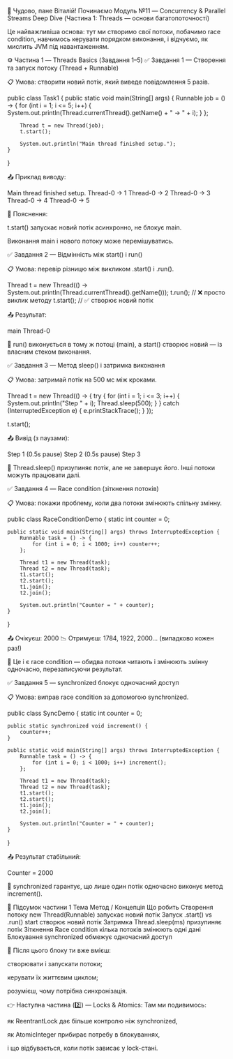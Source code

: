 🚀 Чудово, пане Віталій! Починаємо Модуль №11 — Concurrency & Parallel Streams Deep Dive
(Частина 1: Threads — основи багатопоточності)

Це найважливіша основа: тут ми створимо свої потоки, побачимо race condition, навчимось керувати порядком виконання, і відчуємо, як мислить JVM під навантаженням.

⚙️ Частина 1 — Threads Basics (Завдання 1–5)
✅ Завдання 1 — Створення та запуск потоку (Thread + Runnable)

📋 Умова: створити новий потік, який виведе повідомлення 5 разів.

public class Task1 {
public static void main(String[] args) {
Runnable job = () -> {
for (int i = 1; i <= 5; i++) {
System.out.println(Thread.currentThread().getName() + " → " + i);
}
};

        Thread t = new Thread(job);
        t.start();

        System.out.println("Main thread finished setup.");
    }
}


📤 Приклад виводу:

Main thread finished setup.
Thread-0 → 1
Thread-0 → 2
Thread-0 → 3
Thread-0 → 4
Thread-0 → 5


🧠 Пояснення:

t.start() запускає новий потік асинхронно, не блокує main.

Виконання main і нового потоку може перемішуватись.

✅ Завдання 2 — Відмінність між start() і run()

📋 Умова: перевір різницю між викликом .start() і .run().

Thread t = new Thread(() -> System.out.println(Thread.currentThread().getName()));
t.run();   // ❌ просто виклик методу
t.start(); // ✅ створює новий потік


📤 Результат:

main
Thread-0


🧠 run() виконується в тому ж потоці (main),
а start() створює новий — із власним стеком виконання.

✅ Завдання 3 — Метод sleep() і затримка виконання

📋 Умова: затримай потік на 500 мс між кроками.

Thread t = new Thread(() -> {
try {
for (int i = 1; i <= 3; i++) {
System.out.println("Step " + i);
Thread.sleep(500);
}
} catch (InterruptedException e) {
e.printStackTrace();
}
});

t.start();


📤 Вивід (з паузами):

Step 1
(0.5s pause)
Step 2
(0.5s pause)
Step 3


🧠 Thread.sleep() призупиняє потік, але не завершує його. Інші потоки можуть працювати далі.

✅ Завдання 4 — Race condition (зіткнення потоків)

📋 Умова: покажи проблему, коли два потоки змінюють спільну змінну.

public class RaceConditionDemo {
static int counter = 0;

    public static void main(String[] args) throws InterruptedException {
        Runnable task = () -> {
            for (int i = 0; i < 1000; i++) counter++;
        };

        Thread t1 = new Thread(task);
        Thread t2 = new Thread(task);
        t1.start();
        t2.start();
        t1.join();
        t2.join();

        System.out.println("Counter = " + counter);
    }
}


📤 Очікуєш: 2000
📉 Отримуєш: 1784, 1922, 2000... (випадково кожен раз!)

🧠 Це і є race condition — обидва потоки читають і змінюють змінну одночасно, перезаписуючи результат.

✅ Завдання 5 — synchronized блокує одночасний доступ

📋 Умова: виправ race condition за допомогою synchronized.

public class SyncDemo {
static int counter = 0;

    public static synchronized void increment() {
        counter++;
    }

    public static void main(String[] args) throws InterruptedException {
        Runnable task = () -> {
            for (int i = 0; i < 1000; i++) increment();
        };

        Thread t1 = new Thread(task);
        Thread t2 = new Thread(task);
        t1.start();
        t2.start();
        t1.join();
        t2.join();

        System.out.println("Counter = " + counter);
    }
}


📤 Результат стабільний:

Counter = 2000


🧠 synchronized гарантує, що лише один потік одночасно виконує метод increment().

🧩 Підсумок частини 1
Тема	Метод / Концепція	Що робить
Створення потоку	new Thread(Runnable)	запускає новий потік
Запуск	.start() vs .run()	start створює новий потік
Затримка	Thread.sleep(ms)	призупиняє потік
Зіткнення	Race condition	кілька потоків змінюють одні дані
Блокування	synchronized	обмежує одночасний доступ

🧠 Після цього блоку ти вже вмієш:

створювати і запускати потоки;

керувати їх життєвим циклом;

розумієш, чому потрібна синхронізація.

👉 Наступна частина (2️⃣) — Locks & Atomics:
Там ми подивимось:

як ReentrantLock дає більше контролю ніж synchronized,

як AtomicInteger прибирає потребу в блокуваннях,

і що відбувається, коли потік зависає у lock-стані.
